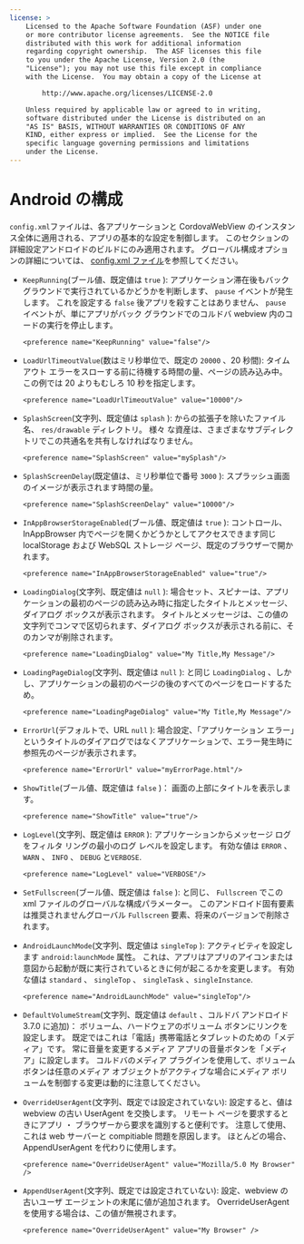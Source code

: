 ```yaml
---
license: >
    Licensed to the Apache Software Foundation (ASF) under one
    or more contributor license agreements.  See the NOTICE file
    distributed with this work for additional information
    regarding copyright ownership.  The ASF licenses this file
    to you under the Apache License, Version 2.0 (the
    "License"); you may not use this file except in compliance
    with the License.  You may obtain a copy of the License at

        http://www.apache.org/licenses/LICENSE-2.0

    Unless required by applicable law or agreed to in writing,
    software distributed under the License is distributed on an
    "AS IS" BASIS, WITHOUT WARRANTIES OR CONDITIONS OF ANY
    KIND, either express or implied.  See the License for the
    specific language governing permissions and limitations
    under the License.
---
```


# Android の構成

`config.xml`ファイルは、各アプリケーションと CordovaWebView のインスタンス全体に適用される、アプリの基本的な設定を制御します。 このセクションの詳細設定アンドロイドのビルドにのみ適用されます。 グローバル構成オプションの詳細については、 [config.xml ファイル][1]を参照してください。

 [1]: config_ref_index.md.html#The%20config.xml%20File

*   `KeepRunning`(ブール値、既定値は `true` ): アプリケーション滞在後もバック グラウンドで実行されているかどうかを判断します、 `pause` イベントが発生します。 これを設定する `false` 後アプリを殺すことはありません、 `pause` イベントが、単にアプリがバック グラウンドでのコルドバ webview 内のコードの実行を停止します。
    
        <preference name="KeepRunning" value="false"/>
        

*   `LoadUrlTimeoutValue`(数はミリ秒単位で、既定の `20000` 、20 秒間): タイムアウト エラーをスローする前に待機する時間の量、ページの読み込み中。 この例では 20 よりもむしろ 10 秒を指定します。
    
        <preference name="LoadUrlTimeoutValue" value="10000"/>
        

*   `SplashScreen`(文字列、既定値は `splash` ): からの拡張子を除いたファイル名、 `res/drawable` ディレクトリ。 様々 な資産は、さまざまなサブディレクトリでこの共通名を共有しなければなりません。
    
        <preference name="SplashScreen" value="mySplash"/>
        

*   `SplashScreenDelay`(既定値は、ミリ秒単位で番号 `3000` ): スプラッシュ画面のイメージが表示されます時間の量。
    
        <preference name="SplashScreenDelay" value="10000"/>
        

*   `InAppBrowserStorageEnabled`(ブール値、既定値は `true` ): コントロール、InAppBrowser 内でページを開くかどうかとしてアクセスできます同じ localStorage および WebSQL ストレージ ページ、既定のブラウザーで開かれます。
    
        <preference name="InAppBrowserStorageEnabled" value="true"/>
        

*   `LoadingDialog`(文字列、既定値は `null` ): 場合セット、スピナーは、アプリケーションの最初のページの読み込み時に指定したタイトルとメッセージ、ダイアログ ボックスが表示されます。 タイトルとメッセージは、この値の文字列でコンマで区切られます、ダイアログ ボックスが表示される前に、そのカンマが削除されます。
    
        <preference name="LoadingDialog" value="My Title,My Message"/>
        

*   `LoadingPageDialog`(文字列、既定値は `null` ): と同じ `LoadingDialog` 、しかし、アプリケーションの最初のページの後のすべてのページをロードするため。
    
        <preference name="LoadingPageDialog" value="My Title,My Message"/>
        

*   `ErrorUrl`(デフォルトで、URL `null` ): 場合設定、「アプリケーション エラー」というタイトルのダイアログではなくアプリケーションで、エラー発生時に参照先のページが表示されます。
    
        <preference name="ErrorUrl" value="myErrorPage.html"/>
        

*   `ShowTitle`(ブール値、既定値は `false` )： 画面の上部にタイトルを表示します。
    
        <preference name="ShowTitle" value="true"/>
        

*   `LogLevel`(文字列、既定値は `ERROR` ): アプリケーションからメッセージ ログをフィルタ リングの最小のログ レベルを設定します。 有効な値は `ERROR` 、 `WARN` 、 `INFO` 、 `DEBUG` と`VERBOSE`.
    
        <preference name="LogLevel" value="VERBOSE"/>
        

*   `SetFullscreen`(ブール値、既定値は `false` ): と同じ、 `Fullscreen` でこの xml ファイルのグローバルな構成パラメーター。 このアンドロイド固有要素は推奨されませんグローバル `Fullscreen` 要素、将来のバージョンで削除されます。

*   `AndroidLaunchMode`(文字列、既定値は `singleTop` ): アクティビティを設定します `android:launchMode` 属性。 これは、アプリはアプリのアイコンまたは意図から起動が既に実行されているときに何が起こるかを変更します。 有効な値は `standard` 、 `singleTop` 、 `singleTask` 、`singleInstance`.
    
        <preference name="AndroidLaunchMode" value="singleTop"/>
        

*   `DefaultVolumeStream`(文字列、既定値は `default` 、コルドバ アンドロイド 3.7.0 に追加)： ボリューム、ハードウェアのボリューム ボタンにリンクを設定します。 既定ではこれは「電話」携帯電話とタブレットのための「メディア」です。 常に音量を変更するメディア アプリの音量ボタンを「メディア」に設定します。 コルドバのメディア プラグインを使用して、ボリューム ボタンは任意のメディア オブジェクトがアクティブな場合にメディア ボリュームを制御する変更は動的に注意してください。

*   `OverrideUserAgent`(文字列、既定では設定されていない): 設定すると、値は webview の古い UserAgent を交換します。 リモート ページを要求するときにアプリ ・ ブラウザーから要求を識別すると便利です。 注意して使用、これは web サーバーと compitiable 問題を原因します。 ほとんどの場合、AppendUserAgent を代わりに使用します。
    
        <preference name="OverrideUserAgent" value="Mozilla/5.0 My Browser" />
        

*   `AppendUserAgent`(文字列、既定では設定されていない): 設定、webview の古いユーザ エージェントの末尾に値が追加されます。 OverrideUserAgent を使用する場合は、この値が無視されます。
    
        <preference name="OverrideUserAgent" value="My Browser" />